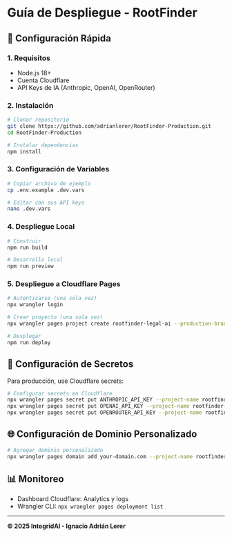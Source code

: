 # Guía de Despliegue - RootFinder

## 🚀 Configuración Rápida

### 1. Requisitos
- Node.js 18+
- Cuenta Cloudflare
- API Keys de IA (Anthropic, OpenAI, OpenRouter)

### 2. Instalación

```bash
# Clonar repositorio
git clone https://github.com/adrianlerer/RootFinder-Production.git
cd RootFinder-Production

# Instalar dependencias
npm install
```

### 3. Configuración de Variables

```bash
# Copiar archivo de ejemplo
cp .env.example .dev.vars

# Editar con sus API keys
nano .dev.vars
```

### 4. Despliegue Local

```bash
# Construir
npm run build

# Desarrollo local
npm run preview
```

### 5. Despliegue a Cloudflare Pages

```bash
# Autenticarse (una sola vez)
npx wrangler login

# Crear proyecto (una sola vez)
npx wrangler pages project create rootfinder-legal-ai --production-branch main

# Desplegar
npm run deploy
```

## 🔑 Configuración de Secretos

Para producción, use Cloudflare secrets:

```bash
# Configurar secrets en Cloudflare
npx wrangler pages secret put ANTHROPIC_API_KEY --project-name rootfinder-legal-ai
npx wrangler pages secret put OPENAI_API_KEY --project-name rootfinder-legal-ai  
npx wrangler pages secret put OPENROUTER_API_KEY --project-name rootfinder-legal-ai
```

## 🌐 Configuración de Dominio Personalizado

```bash
# Agregar dominio personalizado
npx wrangler pages domain add your-domain.com --project-name rootfinder-legal-ai
```

## 📊 Monitoreo

- Dashboard Cloudflare: Analytics y logs
- Wrangler CLI: `npx wrangler pages deployment list`

---

**© 2025 IntegridAI - Ignacio Adrián Lerer**